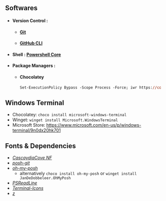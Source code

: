 ## Softwares

- #### Version Control :
  - #### <a target="_blank" href="https://git-scm.com/">Git</a>
  - #### <a target="_blank" href="https://cli.github.com/">GitHub CLI</a>
- #### Shell : <a target="_blank" href="https://docs.microsoft.com/en-us/powershell/scripting/install/installing-powershell-on-windows?view=powershell-7.2#installing-the-msi-package">Powershell Core</a>
- #### Package Managers :
  - #### Chocolatey
    ```ps
    Set-ExecutionPolicy Bypass -Scope Process -Force; iwr https://community.chocolatey.org/install.ps1 -UseBasicParsing | iex
    ```

## Windows Terminal

- Chocolatey: `choco install microsoft-windows-terminal`
- Winget: `winget install Microsoft.WindowsTerminal`
- Microsoft Store: https://www.microsoft.com/en-us/p/windows-terminal/9n0dx20hk701

## Fonts & Dependencies

- _[CascaydiaCove NF](https://github.com/ryanoasis/nerd-fonts/releases/download/v2.1.0/CascadiaCode.zip)_
- _[posh-git](https://www.powershellgallery.com/packages/posh-git/)_
- _[oh-my-posh](https://www.powershellgallery.com/packages/oh-my-posh/)_
  - alternatively `choco install oh-my-posh` or `winget install JanDeDobbeleer.OhMyPosh`
- _[PSReadLine](https://www.powershellgallery.com/packages/PSReadLine/2.2.0-beta1)_
- _[Terminal-Icons](https://www.powershellgallery.com/packages/Terminal-Icons/)_
- _[z](https://www.powershellgallery.com/packages/z/1.1.13)_
